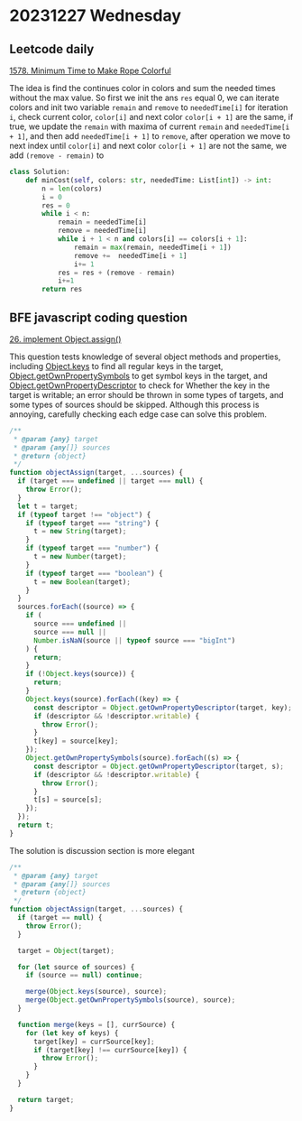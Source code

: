 # 20231227 Wednesday

## Leetcode daily

[1578. Minimum Time to Make Rope Colorful](https://leetcode.com/problems/minimum-time-to-make-rope-colorful/description/?envType=daily-question&envId=2023-12-27)

The idea is find the continues color in colors and sum the needed times without the max value. So first we init the ans `res` equal 0, we can iterate colors and init two variable `remain` and `remove` to `neededTime[i]` for iteration `i`, check current color, `color[i]` and next color `color[i + 1]` are the same, if true, we update the `remain` with maxima of current `remain` and `neededTime[i + 1]`, and then add `neededTime[i + 1]` to `remove`, after operation we move to next index until `color[i]` and next color `color[i + 1]` are not the same, we add `(remove - remain)` to

```py
class Solution:
    def minCost(self, colors: str, neededTime: List[int]) -> int:
        n = len(colors)
        i = 0
        res = 0
        while i < n:
            remain = neededTime[i]
            remove = neededTime[i]
            while i + 1 < n and colors[i] == colors[i + 1]:
                remain = max(remain, neededTime[i + 1])
                remove +=  neededTime[i + 1]
                i+= 1
            res = res + (remove - remain)
            i+=1
        return res
```

## BFE javascript coding question

[26. implement Object.assign()](https://bigfrontend.dev/problem/implement-object-assign)

This question tests knowledge of several object methods and properties, including [Object.keys](https://developer.mozilla.org/en-US/docs/Web/JavaScript/Reference/Global_Objects/Object/keys) to find all regular keys in the target, [Object.getOwnPropertySymbols](https://developer.mozilla.org/en-US/docs/Web/JavaScript/Reference/Global_Objects/Object/getOwnPropertySymbols) to get symbol keys in the target, and [Object.getOwnPropertyDescriptor](https://developer.mozilla.org/en-US/docs/Web/JavaScript/Reference/Global_Objects/Object/getOwnPropertyDescriptor) to check for Whether the key in the target is writable; an error should be thrown in some types of targets, and some types of sources should be skipped. Although this process is annoying, carefully checking each edge case can solve this problem.

```js
/**
 * @param {any} target
 * @param {any[]} sources
 * @return {object}
 */
function objectAssign(target, ...sources) {
  if (target === undefined || target === null) {
    throw Error();
  }
  let t = target;
  if (typeof target !== "object") {
    if (typeof target === "string") {
      t = new String(target);
    }
    if (typeof target === "number") {
      t = new Number(target);
    }
    if (typeof target === "boolean") {
      t = new Boolean(target);
    }
  }
  sources.forEach((source) => {
    if (
      source === undefined ||
      source === null ||
      Number.isNaN(source || typeof source === "bigInt")
    ) {
      return;
    }
    if (!Object.keys(source)) {
      return;
    }
    Object.keys(source).forEach((key) => {
      const descriptor = Object.getOwnPropertyDescriptor(target, key);
      if (descriptor && !descriptor.writable) {
        throw Error();
      }
      t[key] = source[key];
    });
    Object.getOwnPropertySymbols(source).forEach((s) => {
      const descriptor = Object.getOwnPropertyDescriptor(target, s);
      if (descriptor && !descriptor.writable) {
        throw Error();
      }
      t[s] = source[s];
    });
  });
  return t;
}
```

The solution is discussion section is more elegant

```js
/**
 * @param {any} target
 * @param {any[]} sources
 * @return {object}
 */
function objectAssign(target, ...sources) {
  if (target == null) {
    throw Error();
  }

  target = Object(target);

  for (let source of sources) {
    if (source == null) continue;

    merge(Object.keys(source), source);
    merge(Object.getOwnPropertySymbols(source), source);
  }

  function merge(keys = [], currSource) {
    for (let key of keys) {
      target[key] = currSource[key];
      if (target[key] !== currSource[key]) {
        throw Error();
      }
    }
  }

  return target;
}
```
